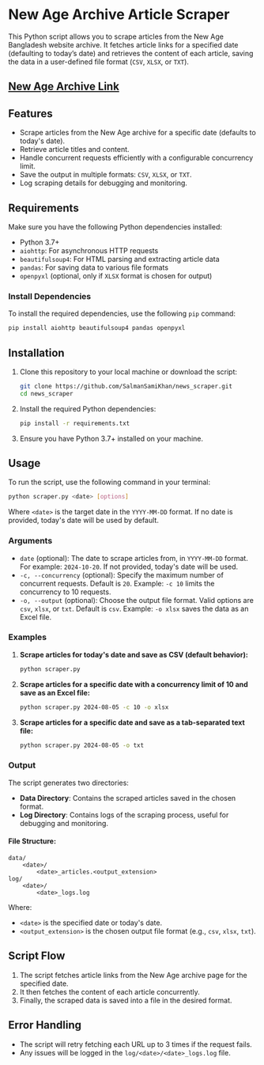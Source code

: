# New Age Archive Article Scraper

This Python script allows you to scrape articles from the New Age Bangladesh website archive. It fetches article links for a specified date (defaulting to today’s date) and retrieves the content of each article, saving the data in a user-defined file format (`CSV`, `XLSX`, or `TXT`).

## [New Age Archive Link](https://www.newagebd.net/archive?)

## Features
- Scrape articles from the New Age archive for a specific date (defaults to today's date).
- Retrieve article titles and content.
- Handle concurrent requests efficiently with a configurable concurrency limit.
- Save the output in multiple formats: `CSV`, `XLSX`, or `TXT`.
- Log scraping details for debugging and monitoring.

## Requirements

Make sure you have the following Python dependencies installed:

- Python 3.7+
- `aiohttp`: For asynchronous HTTP requests
- `beautifulsoup4`: For HTML parsing and extracting article data
- `pandas`: For saving data to various file formats
- `openpyxl` (optional, only if `XLSX` format is chosen for output)

### Install Dependencies

To install the required dependencies, use the following `pip` command:

```bash
pip install aiohttp beautifulsoup4 pandas openpyxl
```

## Installation

1. Clone this repository to your local machine or download the script:

   ```bash
   git clone https://github.com/SalmanSamiKhan/news_scraper.git
   cd news_scraper
   ```

2. Install the required Python dependencies:

   ```bash
   pip install -r requirements.txt
   ```

3. Ensure you have Python 3.7+ installed on your machine.

## Usage

To run the script, use the following command in your terminal:

```bash
python scraper.py <date> [options]
```

Where `<date>` is the target date in the `YYYY-MM-DD` format. If no date is provided, today's date will be used by default.

### Arguments

- `date` (optional): The date to scrape articles from, in `YYYY-MM-DD` format. For example: `2024-10-20`. If not provided, today's date will be used.
- `-c, --concurrency` (optional): Specify the maximum number of concurrent requests. Default is `20`. Example: `-c 10` limits the concurrency to 10 requests.
- `-o, --output` (optional): Choose the output file format. Valid options are `csv`, `xlsx`, or `txt`. Default is `csv`. Example: `-o xlsx` saves the data as an Excel file.

### Examples

1. **Scrape articles for today's date and save as CSV (default behavior):**

   ```bash
   python scraper.py
   ```

2. **Scrape articles for a specific date with a concurrency limit of 10 and save as an Excel file:**

   ```bash
   python scraper.py 2024-08-05 -c 10 -o xlsx
   ```

3. **Scrape articles for a specific date and save as a tab-separated text file:**

   ```bash
   python scraper.py 2024-08-05 -o txt
   ```

### Output

The script generates two directories:

- **Data Directory**: Contains the scraped articles saved in the chosen format.
- **Log Directory**: Contains logs of the scraping process, useful for debugging and monitoring.

#### File Structure:

```
data/
    <date>/
        <date>_articles.<output_extension>
log/
    <date>/
        <date>_logs.log
```

Where:


- `<date>` is the specified date or today's date.
- `<output_extension>` is the chosen output file format (e.g., `csv`, `xlsx`, `txt`).


## Script Flow

1. The script fetches article links from the New Age archive page for the specified date.
2. It then fetches the content of each article concurrently.
3. Finally, the scraped data is saved into a file in the desired format.

## Error Handling

- The script will retry fetching each URL up to 3 times if the request fails.
- Any issues will be logged in the `log/<date>/<date>_logs.log` file.